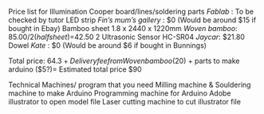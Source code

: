 Price list for Illumination
Cooper board/lines/soldering parts *Fablab* : To be checked by tutor
LED strip *Fin’s mum’s gallery* : $0 (Would be around $15 if bought in Ebay)
Bamboo sheet 1.8 x 2440 x 1220mm *Woven bamboo*: $85.00/2 (half sheet)=$42.50
2 Ultrasonic Sensor HC-SR04 *Jaycar*: $21.80
Dowel *Kate* : $0 (Would be around $6 if bought in Bunnings)

Total price: $64.3 + Delivery fee from Woven bamboo($20) + parts to make arduino ($5?)= Estimated total price $90

Technical Machines/ program that you need
Milling machine & Souldering machine to make Arduino
Programming machine for Arduino
Adobe illustrator to open model file
Laser cutting machine to cut illustrator file
